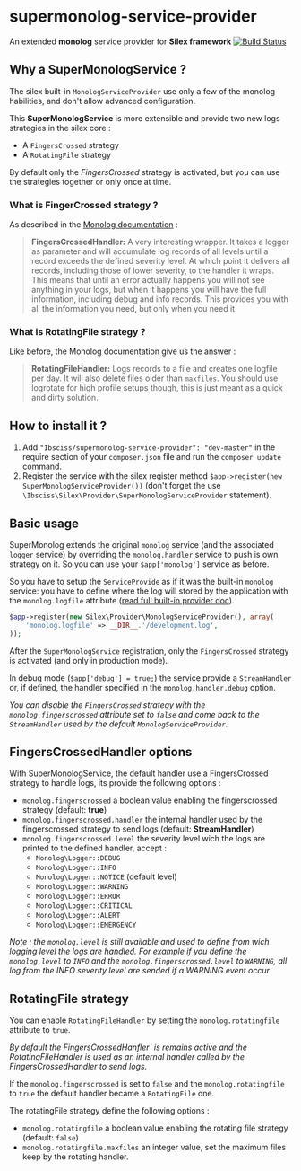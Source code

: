 supermonolog-service-provider
=============================

An extended **monolog** service provider for **Silex framework** [![Build Status](https://travis-ci.org/Ibsciss/supermonolog-service-provider.png?branch=master)](https://travis-ci.org/Ibsciss/supermonolog-service-provider)

## Why a **Super**MonologService ?

The silex built-in `MonologServiceProvider` use only a few of the monolog habilities, and don't allow advanced configuration.

This **SuperMonologService** is more extensible and provide two new logs strategies in the silex core :

* A `FingersCrossed` strategy
* A `RotatingFile` strategy

By default only the *FingersCrossed* strategy is activated, but you can use the strategies together or only once at time.

### What is FingerCrossed strategy ?

As described in the [Monolog documentation](https://github.com/Seldaek/monolog) :

> **FingersCrossedHandler:** A very interesting wrapper. It takes a logger as parameter and will accumulate log records of all levels until a record exceeds the defined severity level. At which point it delivers all records, including those of lower severity, to the handler it wraps. This means that until an error actually happens you will not see anything in your logs, but when it happens you will have the full information, including debug and info records. This provides you with all the information you need, but only when you need it.

### What is RotatingFile strategy ?

Like before, the Monolog documentation give us the answer :

> **RotatingFileHandler:** Logs records to a file and creates one logfile per day. It will also delete files older than `maxfiles`. You should use logrotate for high profile setups though, this is just meant as a quick and dirty solution.

## How to install it ?

1. Add `"Ibsciss/supermonolog-service-provider": "dev-master"` in the require section of your `composer.json` file and run the `composer update` command.
2. Register the service with the silex register method `$app->register(new SuperMonologServiceProvider())` (don't forget the use `\Ibsciss\Silex\Provider\SuperMonologServiceProvider` statement).

## Basic usage

SuperMonolog extends the original `monolog` service (and the associated `logger` service) by overriding the `monolog.handler` service to push is own strategy on it. So you can use your `$app['monolog']` service as before.

So you have to setup the `ServiceProvide` as if it was the built-in `monolog` service: you have to define where the log will stored by the application with the `monolog.logfile` attribute ([read full built-in provider doc](http://silex.sensiolabs.org/doc/providers/monolog.html)).

```php
$app->register(new Silex\Provider\MonologServiceProvider(), array(
    'monolog.logfile' => __DIR__.'/development.log',
));
```

After the `SuperMonologService` registration, only the `FingersCrossed` strategy is activated (and only in production mode).

In debug mode (`$app['debug'] = true;`) the service provide a `StreamHandler` or, if defined, the handler specified in the `monolog.handler.debug` option.

*You can disable the `FingersCrossed` strategy with the `monolog.fingerscrossed` attribute set to `false` and come back to the `StreamHandler` used by the default `MonologServiceProvider`.*

## FingersCrossedHandler options

With SuperMonologService, the default handler use a FingersCrossed strategy to handle logs, its provide the following options :

* `monolog.fingerscrossed` a boolean value enabling the fingerscrossed strategy (default: **true**)
* `monolog.fingerscrossed.handler` the internal handler used by the fingerscrossed strategy to send logs (default: **StreamHandler**)
* `monolog.fingerscrossed.level` the severity level wich the logs are printed to the defined handler, accept :
    * `Monolog\Logger::DEBUG`
    * `Monolog\Logger::INFO`
    * `Monolog\Logger::NOTICE` (default level)
    * `Monolog\Logger::WARNING`
    * `Monolog\Logger::ERROR`
    * `Monolog\Logger::CRITICAL`
    * `Monolog\Logger::ALERT`
    * `Monolog\Logger::EMERGENCY`

*Note : the `monolog.level` is still available and used to define from wich logging level the logs are handled. For example if you define the `monolog.level` to `INFO` and the `monolog.fingerscrossed.level` to `WARNING`, all log from the INFO severity level are sended if a WARNING event occur*

## RotatingFile strategy

You can enable `RotatingFileHandler` by setting the `monolog.rotatingfile` attribute to `true`.

*By default the FingersCrossedHanfler` is remains active and the RotatingFileHandler is used as an internal handler called by the FingersCrossedHandler to send logs.*

If the `monolog.fingerscrossed` is set to `false` and the `monolog.rotatingfile` to `true` the default handler became a `RotatingFile` one.

The rotatingFile strategy define the following options :

* `monolog.rotatingfile` a boolean value enabling the rotating file strategy (default: `false`)
* `monolog.rotatingfile.maxfiles` an integer value, set the maximum files keep by the rotating handler.
